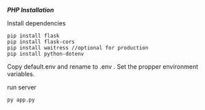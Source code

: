***PHP Installation***

Install dependencies
```
pip install flask
pip install flask-cors
pip install waitress //optional for production
pip install python-dotenv
```

Copy default.env and rename to .env . Set the propper environment variables.

run server
```
py app.py
```